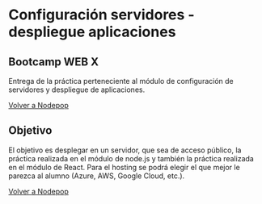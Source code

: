 # Configuración servidores - despliegue aplicaciones
## Bootcamp WEB X  
 
Entrega de la práctica perteneciente al módulo de configuración de servidores y despliegue de aplicaciones.

[Volver a Nodepop](https://github.com/JosepCristobal/Nodepop_WebX_Avanzado_PT/blob/master/README.md)

## Objetivo
El objetivo es desplegar en un servidor, que sea de acceso público, la práctica realizada en el módulo de node.js y también la práctica realizada en el módulo de React.
Para el hosting se podrá elegir el que mejor le parezca al alumno (Azure, AWS, Google Cloud, etc.).







[Volver a Nodepop](https://github.com/JosepCristobal/Nodepop_WebX_Avanzado_PT/blob/master/README.md)